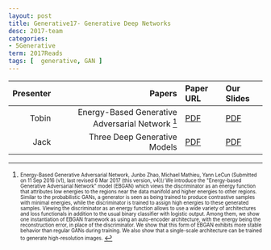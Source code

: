 ```yaml
---
layout: post
title: Generative17- Generative Deep Networks 
desc: 2017-team
categories:
- 5Generative
term: 2017Reads
tags: [  generative, GAN ]
---
```



| Presenter | Papers | Paper URL| Our Slides |
| -----: | -------------------------------------: | :----- | :----- |
| Tobin |  Energy-Based Generative Adversarial Network [^1] | [PDF](https://arxiv.org/abs/1609.03126) |  [PDF]({{site.baseurl}}/MoreTalksTeam/Un17/Tobin-EnergyGAN.pdf) | 
| Jack |  Three Deep Generative Models |  [PDF]() |  [PDF]({{site.baseurl}}/MoreTalksTeam/Jack/04_08_16-JackThreeDeepGenerativeModels.pdf) | 


[^1]: <sub><sup> Energy-Based Generative Adversarial Network, Junbo Zhao, Michael Mathieu, Yann LeCun (Submitted on 11 Sep 2016 (v1), last revised 6 Mar 2017 (this version, v4))/ We introduce the "Energy-based Generative Adversarial Network" model (EBGAN) which views the discriminator as an energy function that attributes low energies to the regions near the data manifold and higher energies to other regions. Similar to the probabilistic GANs, a generator is seen as being trained to produce contrastive samples with minimal energies, while the discriminator is trained to assign high energies to these generated samples. Viewing the discriminator as an energy function allows to use a wide variety of architectures and loss functionals in addition to the usual binary classifier with logistic output. Among them, we show one instantiation of EBGAN framework as using an auto-encoder architecture, with the energy being the reconstruction error, in place of the discriminator. We show that this form of EBGAN exhibits more stable behavior than regular GANs during training. We also show that a single-scale architecture can be trained to generate high-resolution images. </sup></sub>

